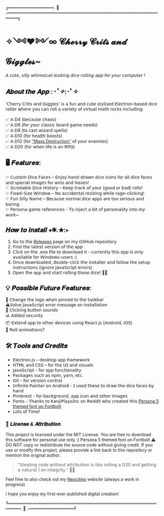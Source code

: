 ╔═══════════════. 🍒 .══════════════════════════════════════════════════════╗
# ✧༺♥༻∞ 𝓒𝓱𝓮𝓻𝓻𝔂 𝓒𝓻𝓲𝓽𝓼 𝓪𝓷𝓭 𝓖𝓲𝓰𝓰𝓵𝓮𝓼~
𝘈 𝘤𝘶𝘵𝘦, 𝘴𝘪𝘭𝘭𝘺 𝘸𝘩𝘪𝘮𝘴𝘪𝘤𝘢𝘭-𝘭𝘰𝘰𝘬𝘪𝘯𝘨 𝘥𝘪𝘤𝘦 𝘳𝘰𝘭𝘭𝘪𝘯𝘨 𝘢𝘱𝘱 𝘧𝘰𝘳 𝘺𝘰𝘶𝘳 𝘤𝘰𝘮𝘱𝘶𝘵𝘦𝘳 _!_


## **𝑨𝒃𝒐𝒖𝒕 𝒕𝒉𝒆 𝑨𝒑𝒑** *:･ﾟ✧*:･ﾟ✧
'𝖢𝗁𝖾𝗋𝗋𝗒 𝖢𝗋𝗂𝗍𝗌 𝖺𝗇𝖽 𝖦𝗂𝗀𝗀𝗅𝖾𝗌' 𝗂𝗌 𝖺 𝖿𝗎𝗇 𝖺𝗇𝖽 𝖼𝗎𝗍𝖾 𝗌𝗍𝗒𝗅𝗂𝗌𝖾𝖽 𝖤𝗅𝖾𝖼𝗍𝗋𝗈𝗇-𝖻𝖺𝗌𝖾𝖽 𝖽𝗂𝖼𝖾 𝗋𝗈𝗅𝗅𝖾𝗋 𝗐𝗁𝖾𝗋𝖾 𝗒𝗈𝗎 𝖼𝖺𝗇 𝗋𝗈𝗅𝗅 𝖺 𝗏𝖺𝗋𝗂𝖾𝗍𝗒 𝗈𝖿 𝗏𝗂𝗋𝗍𝗎𝖺𝗅 𝗆𝖺𝗍𝗁 𝗋𝗈𝖼𝗄𝗌 𝗂𝗇𝖼𝗅𝗎𝖽𝗂𝗇𝗀:
<br>
<br> ✅ 𝖠 𝖣4 (𝖻𝖾𝖼𝖺𝗎𝗌𝖾 𝖼𝗁𝖺𝗈𝗌)
<br> ✅ 𝖠 𝖣6 (𝖿𝗈𝗋 𝗒𝗈𝗎𝗋 𝖼𝗅𝖺𝗌𝗌𝗂𝖼 𝖻𝗈𝖺𝗋𝖽 𝗀𝖺𝗆𝖾 𝗇𝖾𝖾𝖽𝗌)
<br> ✅ 𝖠 𝖣8 (𝗍𝗈 𝖼𝖺𝗌𝗍 𝗐𝗂𝗓𝖺𝗋𝖽 𝗌𝗉𝖾𝗅𝗅𝗌)
<br> ✅ 𝖠 𝖣10 (𝖿𝗈𝗋 𝗁𝖾𝖺𝗅𝗍𝗁 𝖻𝗈𝗈𝗌𝗍𝗌)
<br> ✅ 𝖠 𝖣12 (𝖿𝗈𝗋 ["Mass Destruction"](https://youtu.be/Q6q6pDC6Mas?si=5w3GDYMQ37_Cf5BU) 𝗈𝖿 𝗒𝗈𝗎𝗋 𝖾𝗇𝖾𝗆𝗂𝖾𝗌)
<br> ✅ 𝖠 𝖣20 (𝖿𝗈𝗋 𝗐𝗁𝖾𝗇 𝗅𝗂𝖿𝖾 𝗂𝗌 𝖺𝗇 𝖱𝖯𝖦)

## **🖥️ 𝑭𝒆𝒂𝒕𝒖𝒓𝒆𝒔:**
✨ 𝖢𝗎𝗌𝗍𝗈𝗆 𝖣𝗂𝖼𝖾 𝖥𝖺𝖼𝖾𝗌 – 𝖤𝗇𝗃𝗈𝗒 𝗁𝖺𝗇𝖽-𝖽𝗋𝖺𝗐𝗇 𝖽𝗂𝖼𝖾 𝗂𝖼𝗈𝗇𝗌 𝖿𝗈𝗋 𝖺𝗅𝗅 𝖽𝗂𝖼𝖾 𝖿𝖺𝖼𝖾𝗌 𝖺𝗇𝖽 𝗌𝗉𝖾𝖼𝗂𝖺𝗅 𝗂𝗆𝖺𝗀𝖾𝗌 𝖿𝗈𝗋 𝗐𝗂𝗇𝗌 𝖺𝗇𝖽 𝗅𝗈𝗌𝗌𝖾𝗌!
<br> ✨ 𝖲𝖼𝗋𝗈𝗅𝗅𝖺𝖻𝗅𝖾 𝖣𝗂𝖼𝖾 𝖧𝗂𝗌𝗍𝗈𝗋𝗒 – 𝖪𝖾𝖾𝗉 𝗍𝗋𝖺𝖼𝗄 𝗈𝖿 𝗒𝗈𝗎𝗋 (𝗀𝗈𝗈𝖽 𝗈𝗋 𝖻𝖺𝖽) 𝗋𝗈𝗅𝗅𝗌!
<br> ✨ 𝖥𝗂𝗑𝖾𝖽-𝖲𝗂𝗓𝖾 𝖶𝗂𝗇𝖽𝗈𝗐 – 𝖭𝗈 𝖺𝖼𝖼𝗂𝖽𝖾𝗇𝗍𝖺𝗅 𝗋𝖾𝗌𝗂𝗓𝗂𝗇𝗀 𝗐𝗁𝗂𝗅𝖾 𝗋𝖺𝗀𝖾-𝖼𝗅𝗂𝖼𝗄𝗂𝗇𝗀!
<br> ✨ 𝖥𝗎𝗇 𝖲𝗂𝗅𝗅𝗒 𝖭𝖺𝗆𝖾 – 𝖡𝖾𝖼𝖺𝗎𝗌𝖾 𝗇𝗈𝗋𝗆𝖺𝗅 𝖽𝗂𝖼𝖾 𝖺𝗉𝗉𝗌 𝖺𝗋𝖾 𝗍𝗈𝗈 𝗌𝖾𝗋𝗂𝗈𝗎𝗌 𝖺𝗇𝖽 𝖻𝗈𝗋𝗂𝗇𝗀.
<br> ✨ 𝖯𝖾𝗋𝗌𝗈𝗇𝖺 𝗀𝖺𝗆𝖾 𝗋𝖾𝖿𝖾𝗋𝖾𝗇𝖼𝖾𝗌 - 𝖳𝗈 𝗂𝗇𝗃𝖾𝖼𝗍 𝖺 𝖻𝗂𝗍 𝗈𝖿 𝗉𝖾𝗋𝗌𝗈𝗇𝖺𝗅𝗂𝗍𝗒 𝗂𝗇𝗍𝗈 𝗆𝗒 𝗐𝗈𝗋𝗄~

## **𝑯𝒐𝒘 𝒕𝒐 𝒊𝒏𝒔𝒕𝒂𝒍𝒍** ⭒❃.✮:▹
1. 𝖦𝗈 𝗍𝗈 𝗍𝗁𝖾 [Releases](https://github.com/ZXLTRVN/diceproject/releases) 𝗉𝖺𝗀𝖾 𝗈𝗇 𝗆𝗒 𝖦𝗂𝗍𝖧𝗎𝖻 𝗋𝖾𝗉𝗈𝗌𝗂𝗍𝗈𝗋𝗒
2. 𝖥𝗂𝗇𝖽 𝗍𝗁𝖾 𝗅𝖺𝗍𝖾𝗌𝗍 𝗏𝖾𝗋𝗌𝗂𝗈𝗇 𝗈𝖿 𝗍𝗁𝖾 𝖺𝗉𝗉
3. 𝖢𝗅𝗂𝖼𝗄 𝗈𝗇 𝗍𝗁𝖾 .𝖾𝗑𝖾 𝖿𝗂𝗅𝖾 𝗍𝗈 𝖽𝗈𝗐𝗇𝗅𝗈𝖺𝖽 𝗂𝗍 - 𝖼𝗎𝗋𝗋𝖾𝗇𝗍𝗅𝗒 𝗍𝗁𝗂𝗌 𝖺𝗉𝗉 𝗂𝗌 𝗈𝗇𝗅𝗒 𝖺𝗏𝖺𝗂𝗅𝖺𝖻𝗅𝖾 𝖿𝗈𝗋 𝖶𝗂𝗇𝖽𝗈𝗐𝗌-𝗎𝗌𝖾𝗋𝗌 :(
4. 𝖮𝗇𝖼𝖾 𝖽𝗈𝗐𝗇𝗅𝗈𝖺𝖽𝖾𝖽, 𝖽𝗈𝗎𝖻𝗅𝖾-𝖼𝗅𝗂𝖼𝗄 𝗍𝗁𝖾 𝗂𝗇𝗌𝗍𝖺𝗅𝗅𝖾𝗋 𝖺𝗇𝖽 𝖿𝗈𝗅𝗅𝗈𝗐 𝗍𝗁𝖾 𝗌𝖾𝗍𝗎𝗉 𝗂𝗇𝗌𝗍𝗋𝗎𝖼𝗍𝗂𝗈𝗇𝗌 (𝗂𝗀𝗇𝗈𝗋𝖾 𝖩𝖺𝗏𝖺𝖲𝖼𝗋𝗂𝗉𝗍 𝖾𝗋𝗋𝗈𝗋𝗌)
5. 𝖮𝗉𝖾𝗇 𝗍𝗁𝖾 𝖺𝗉𝗉 𝖺𝗇𝖽 𝗌𝗍𝖺𝗋𝗍 𝗋𝗈𝗅𝗅𝗂𝗇𝗀 𝗍𝗁𝗈𝗌𝖾 𝖽𝗂𝖼𝖾! 🎲🍒

## 💡 **𝑷𝒐𝒔𝒔𝒊𝒃𝒍𝒆 𝑭𝒖𝒕𝒖𝒓𝒆 𝑭𝒆𝒂𝒕𝒖𝒓𝒆𝒔:**
🔮 𝖢𝗁𝖺𝗇𝗀𝖾 𝗍𝗁𝖾 𝗅𝗈𝗀𝗈 𝗐𝗁𝖾𝗇 𝗉𝗂𝗇𝗇𝖾𝖽 𝗍𝗈 𝗍𝗁𝖾 𝗍𝖺𝗌𝗄𝖻𝖺𝗋
<br>⚠️𝖲𝗈𝗅𝗏𝖾 𝖩𝖺𝗏𝖺𝖲𝖼𝗋𝗂𝗉𝗍 𝖾𝗋𝗋𝗈𝗋 𝗆𝖾𝗌𝗌𝖺𝗀𝖾 𝗈𝗇 𝗂𝗇𝗌𝗍𝖺𝗅𝗅𝖺𝗍𝗂𝗈𝗇
<br>🎨 𝖢𝗅𝗂𝖼𝗄𝗂𝗇𝗀 𝖻𝗎𝗍𝗍𝗈𝗇 𝗌𝗈𝗎𝗇𝖽𝗌
<br>📊 𝖠𝖽𝖽𝖾𝖽 𝗌𝖾𝖼𝗎𝗋𝗂𝗍𝗒
<br>📦 𝖤𝗑𝗍𝖾𝗇𝖽 𝖺𝗉𝗉 𝗍𝗈 𝗈𝗍𝗁𝖾𝗋 𝖽𝖾𝗏𝗂𝖼𝖾𝗌 𝗎𝗌𝗂𝗇𝗀 𝖱𝖾𝖺𝖼𝗍.𝗃𝗌 (𝖠𝗇𝖽𝗋𝗈𝗂𝖽, 𝗂𝖮𝖲)
<br>🎲 𝖱𝗈𝗅𝗅 𝖺𝗇𝗂𝗆𝖺𝗍𝗂𝗈𝗇𝗌?

## **🛠 𝑻𝒐𝒐𝒍𝒔 𝒂𝒏𝒅 𝑪𝒓𝒆𝒅𝒊𝒕𝒔**
- 𝖤𝗅𝖾𝖼𝗍𝗋𝗈𝗇.𝗃𝗌 – 𝖽𝖾𝗌𝗄𝗍𝗈𝗉 𝖺𝗉𝗉 𝖿𝗋𝖺𝗆𝖾𝗐𝗈𝗋𝗄
- 𝖧𝖳𝖬𝖫 𝖺𝗇𝖽 𝖢𝖲𝖲 – 𝖿𝗈𝗋 𝗍𝗁𝖾 𝖴𝖨 𝖺𝗇𝖽 𝗏𝗂𝗌𝗎𝖺𝗅𝗌
- 𝖩𝖺𝗏𝖺𝖲𝖼𝗋𝗂𝗉𝗍 - 𝖿𝗈𝗋 𝖺𝗉𝗉 𝖿𝗎𝗇𝖼𝗍𝗂𝗈𝗇𝖺𝗅𝗂𝗍𝗒
- 𝖯𝖺𝖼𝗄𝖺𝗀𝖾𝗌 𝗌𝗎𝖼𝗁 𝖺𝗌 𝗇𝗉𝗆, 𝗒𝖺𝗋𝗇, 𝖾𝗍𝖼.
- 𝖦𝗂𝗍 - 𝖿𝗈𝗋 𝗏𝖾𝗋𝗌𝗂𝗈𝗇 𝖼𝗈𝗇𝗍𝗋𝗈𝗅
- 𝖨𝗇𝖿𝗂𝗇𝗂𝗍𝖾 𝖯𝖺𝗂𝗇𝗍𝖾𝗋 𝗈𝗇 𝖠𝗇𝖽𝗋𝗈𝗂𝖽 - 𝖨 𝗎𝗌𝖾𝖽 𝗍𝗁𝖾𝗌𝖾 𝗍𝗈 𝖽𝗋𝖺𝗐 𝗍𝗁𝖾 𝖽𝗂𝖼𝖾 𝖿𝖺𝖼𝖾𝗌 𝖻𝗒 𝗁𝖺𝗇𝖽
- 𝖯𝗂𝗇𝗍𝖾𝗋𝖾𝗌𝗍 - 𝖿𝗈𝗋 𝖻𝖺𝖼𝗄𝗀𝗋𝗈𝗎𝗇𝖽, 𝖺𝗉𝗉 𝗂𝖼𝗈𝗇 𝖺𝗇𝖽 𝗈𝗍𝗁𝖾𝗋 𝗂𝗆𝖺𝗀𝖾𝗌
- 𝖥𝗈𝗇𝗍𝗌 - 𝖳𝗁𝖺𝗇𝗄𝗌 𝗍𝗈 𝖪𝖺𝗇𝗃𝗂𝖯𝗅𝖺𝗒𝗌𝖨𝗇𝖼 𝗈𝗇 𝖱𝖾𝖽𝖽𝗂𝗍 𝗐𝗁𝗈 𝖼𝗋𝖾𝖺𝗍𝖾𝖽 𝗍𝗁𝗂𝗌 [Persona 5 themed font on Fontbolt](https://www.fontbolt.com/font/persona-5-font/)
- 𝖫𝗈𝗍𝗌 𝗈𝖿 𝖳𝗂𝗆𝖾!

### 📝 **𝑳𝒊𝒄𝒆𝒏𝒔𝒆 _&_ 𝑨𝒕𝒕𝒓𝒊𝒃𝒖𝒕𝒊𝒐𝒏**
This project is licensed under the MIT License. You are free to download this software for personal use only :)
Persona 5 themed font on Fontbolt
⚠️ DO NOT copy or redistribute the source code without giving credit.
If you use or modify this project, please provide a link back to this repository or mention the original author.

> "𝖲𝗍𝖾𝖺𝗅𝗂𝗇𝗀 𝖼𝗈𝖽𝖾 𝗐𝗂𝗍𝗁𝗈𝗎𝗍 𝖺𝗍𝗍𝗋𝗂𝖻𝗎𝗍𝗂𝗈𝗇 𝗂𝗌 𝗅𝗂𝗄𝖾 𝗋𝗈𝗅𝗅𝗂𝗇𝗀 𝖺 𝖣20 𝖺𝗇𝖽 𝗀𝖾𝗍𝗍𝗂𝗇𝗀 𝖺 𝗇𝖺𝗍𝗎𝗋𝖺𝗅 1 𝗈𝗇 𝗂𝗇𝗍𝖾𝗀𝗋𝗂𝗍𝗒." 🎲😆

Feel free to also check out my [Neocities](https://yolia.neocities.org/) website (always a work in progress)

I hope you enjoy my first-ever published digital creation! 

╚══════════════════════════════════════════════════════. 🍒 .═══════════════╝
